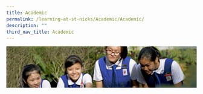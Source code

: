 ```yaml
---
title: Academic
permalink: /learning-at-st-nicks/Academic/Academic/
description: ""
third_nav_title: Academic
---
```

![](/images/Learning-@-St-Nicks_v2.jpg)